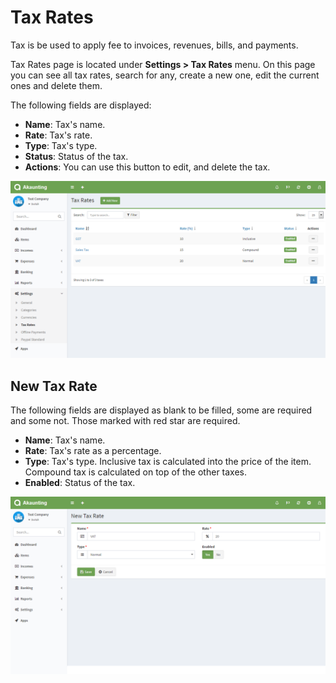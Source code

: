 Tax Rates
=========

Tax is be used to apply fee to invoices, revenues, bills, and payments.

Tax Rates page is located under **Settings > Tax Rates** menu. On this page you can see all tax rates, search for any, create a new one, edit the current ones and delete them.

The following fields are displayed:

- **Name**: Tax's name.
- **Rate**: Tax's rate.
- **Type**: Tax's type.
- **Status**: Status of the tax.
- **Actions**: You can use this button to edit, and delete the tax.

![taxes list](_images/taxes_list.png)

## New Tax Rate

The following fields are displayed as blank to be filled, some are required and some not. Those marked with red star are required.

- **Name**: Tax's name.
- **Rate**: Tax's rate as a percentage.
- **Type**: Tax's type. Inclusive tax is calculated into the price of the item. Compound tax is calculated on top of the other taxes.
- **Enabled**: Status of the tax.

![taxes form](_images/taxes_form.png)

